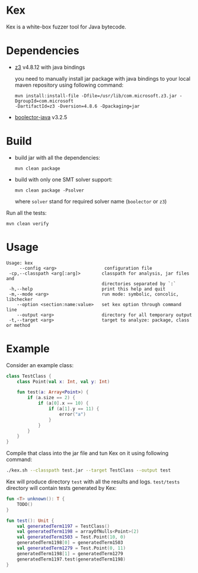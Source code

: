 # Kex

Kex is a white-box fuzzer tool for Java bytecode.

# Dependencies

* [z3](https://github.com/Z3Prover/z3/tree/z3-4.8.12) v4.8.12 with java bindings

  you need to manually install jar package with java bindings to your local maven repository using
  following command:
  ```
  mvn install:install-file -Dfile=/usr/lib/com.microsoft.z3.jar -DgroupId=com.microsoft 
  -DartifactId=z3 -Dversion=4.8.6 -Dpackaging=jar
  ```
* [boolector-java](https://aur.archlinux.org/packages/boolector-java/) v3.2.5

# Build

* build jar with all the dependencies:
    ```
    mvn clean package
    ```

* build with only one SMT solver support:
    ```
    mvn clean package -Psolver
    ```
    where `solver` stand for required solver name (`boolector` or `z3`) 

Run all the tests:
```
mvn clean verify
```

# Usage

```
Usage: kex
     --config <arg>                  configuration file
 -cp,--classpath <arg[:arg]>        classpath for analysis, jar files and
                                    directories separated by `:`
 -h,--help                          print this help and quit
 -m,--mode <arg>                    run mode: symbolic, concolic, libchecker
    --option <section:name:value>   set kex option through command line
    --output <arg>                  directory for all temporary output
 -t,--target <arg>                  target to analyze: package, class or method

```

# Example

Consider an example class:
```kotlin
class TestClass {
    class Point(val x: Int, val y: Int)

    fun test(a: Array<Point>) {
        if (a.size == 2) {
            if (a[0].x == 10) {
                if (a[1].y == 11) {
                    error("a")
                }
            }
        }
    }
}
```

Compile that class into the jar file and tun Kex on it using following command:
```bash
./kex.sh --classpath test.jar --target TestClass --output test
```

Kex will produce directory `test` with all the results and logs. `test/tests`
directory will contain tests generated by Kex:
```kotlin
fun <T> unknown(): T {
    TODO()
}

fun test(): Unit {
    val generatedTerm1197 = TestClass()
    val generatedTerm1198 = arrayOfNulls<Point>(2)
    val generatedTerm1503 = Test.Point(10, 0)
    generatedTerm1198[0] = generatedTerm1503
    val generatedTerm1279 = Test.Point(0, 11)
    generatedTerm1198[1] = generatedTerm1279
    generatedTerm1197.test(generatedTerm1198)
}
``` 

